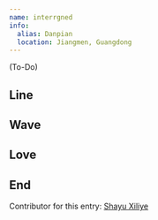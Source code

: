 ```yaml
---
name: interrgned
info:
  alias: Danpian
  location: Jiangmen, Guangdong
---
```


(To-Do)

<!-- 本文的“猫猫”和“山猫猫”都指条目作者紗羽硒璃葉 -->

## Line

<!-- 本段原有标题为“线”，在中文版中因为无法对称而删去，可在英文版中保留。 -->

## Wave

<!-- 白与黑的树突曲折蔓延，枯树与其他仍然保留着绿叶的树。

铺满象牙白与品红石砖的校园小道，灰尘覆在砖块上。

那棵被砖石包盖住树根的大树，枝梢轻轻地摇曳着。

一个高高的身影立在那，和一位很好看的姐姐在一起。 -->

<!-- 以上四句，在中文中为前后四排双句，在英文本地化时辛苦进行合理的转换。 -->

<!-- 德生：收音机品牌，官方英文为 tecsun -->

<!-- 淇澳岛：Qi'ao Island 位于广东珠海 -->

<!-- 魔厨：即网红餐厅超级魔厨，官方英文为 Magic Kitchen -->

<!-- 俄罗斯转盘，即俄罗斯轮盘赌，Russian roulette -->
## Love

## End

Contributor for this entry: [Shayu Xiliye](http://twitter.com/UnnnLlllx3)
